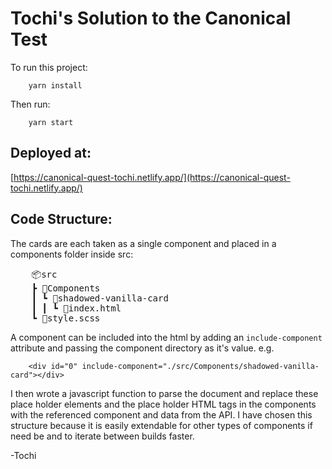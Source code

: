 # Tochi's Solution to the Canonical Test

To run this project:
```
    yarn install
```

Then run:
```
    yarn start
```

## Deployed at:
[https://canonical-quest-tochi.netlify.app/](https://canonical-quest-tochi.netlify.app/)

## Code Structure:

The cards are each taken as a single component and placed in a components folder inside src:
<pre>
    📦src
    ┣ 📂Components
    ┃ ┗ 📂shadowed-vanilla-card
    ┃ ┃ ┗ 📜index.html
    ┗ 📜style.scss
</pre>

A component can be included into the html by adding an `include-component` attribute and passing the component directory as it's value. e.g.
```
    <div id="0" include-component="./src/Components/shadowed-vanilla-card"></div> 
```

I then wrote a javascript function to parse the document and replace these place holder elements and the place holder HTML tags in the components with the referenced component and data from the API. I have chosen this structure because it is easily extendable for other types of components if need be and to iterate between builds faster.

-Tochi
